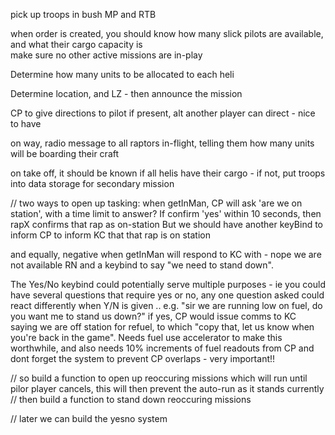 pick up troops in bush MP and RTB

when order is created, you should know how many slick pilots are available, and what their cargo capacity is  
make sure no other active missions are in-play

Determine how many units to be allocated to each heli

Determine location, and LZ - then announce the mission

CP to give directions to pilot if present, alt another player can direct - nice to have

on way, radio message to all raptors in-flight, telling them how many units will be boarding their craft

on take off, it should be known if all helis have their cargo - if not, put troops into data storage for secondary mission

// two ways to open up tasking:
when getInMan, CP will ask 'are we on station', with a time limit to answer? If confirm 'yes' within 10 seconds, then rapX confirms that rap as on-station
But we should have another keyBind to inform CP to inform KC that that rap is on station

and equally, negative when getInMan will respond to KC with - nope we are not available RN
and a keybind to say "we need to stand down".

The Yes/No keybind could potentially serve multiple purposes - ie you could have several questions that require yes or no, any one question asked could react
differently when Y/N is given .. e.g. "sir we are running low on fuel, do you want me to stand us down?" if yes, CP would issue comms to KC saying we are off station for
refuel, to which "copy that, let us know when you're back in the game". Needs fuel use accelerator to make this worthwhile, and also needs 10% increments of fuel readouts from CP
and dont forget the system to prevent CP overlaps - very important!!

// so build a function to open up reoccuring missions which will run until pilor player cancels, this will then prevent the auto-run as it stands currently
// then build a function to stand down reoccuring missions

// later we can build the yesno system
